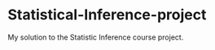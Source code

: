Statistical-Inference-project
=============================

My solution to the Statistic Inference course project.
